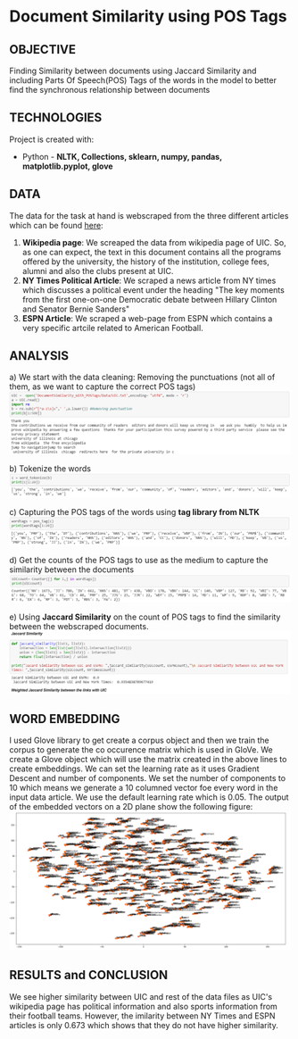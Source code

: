 # Document Similarity using POS Tags
## OBJECTIVE
Finding Similarity between documents using Jaccard Similarity and including Parts Of Speech(POS) Tags of the words in the model to better find the synchronous relationship between documents 

## TECHNOLOGIES
Project is created with:

* Python - **NLTK, Collections, sklearn, numpy, pandas, matplotlib.pyplot, glove**

## DATA
The data for the task at hand is webscraped from the three different articles which can be found [here](https://github.com/VipanchiKatthula/DocumentSimilarity_With_POSTags/tree/master/Data):
1. **Wikipedia page**: We screaped the data from wikipedia page of UIC. So, as one can expect, the text in this document contains all the programs offered by the university, the history of the institution, college fees, alumni and also the clubs present at UIC.
2. **NY Times Political Article**: We scraped a news article from NY times which discusses a political event under the heading "The key moments from the first one-on-one Democratic debate between Hillary Clinton and Senator Bernie Sanders"
3. **ESPN Article**: We scraped a web-page from ESPN which contains a very specific artcile related to American Football.

## ANALYSIS

a) We start with the data cleaning: Removing the punctuations (not all of them, as we want to capture the correct POS tags)
![GitHub Logo](/images/text_cleaning.PNG)

b) Tokenize the words
![GitHub Logo](/images/tokenize.PNG)

c) Capturing the POS tags of the words using **tag library from NLTK**
![GitHub Logo](/images/postag.PNG)

d) Get the counts of the POS tags to use as the medium to capture the similarity between the documents
![GitHub Logo](/images/counting.PNG)

e) Using **Jaccard Similarity** on the count of POS tags to find the similarity between the webscraped documents.
![GitHub Logo](/images/jaccardsimilarity.PNG)

## WORD EMBEDDING
I used Glove library to get create a corpus object and then we train the corpus to generate the co occurence matrix which is used in GloVe. We create a Glove object which will use the matrix created in the above lines to create embeddings. We can set the learning rate as it uses Gradient Descent and number of components. We set the number of components to 10 which means we generate a 10 columned vector foe every word in the input data article. We use the default learning rate which is 0.05. The output of the embedded vectors on a 2D plane show the following figure:
![GitHub Logo](/images/embedding.PNG)

## RESULTS and CONCLUSION
We see higher similarity between UIC and rest of the data files as UIC's wikipedia page has political information and also sports information from their football teams. However, the imilarity between NY Times and ESPN  articles is only 0.673 which shows that they do not have higher similarity.
